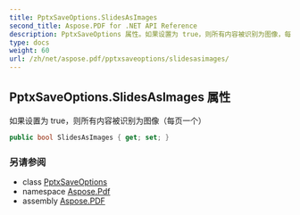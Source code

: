 ```yaml
---
title: PptxSaveOptions.SlidesAsImages
second_title: Aspose.PDF for .NET API Reference
description: PptxSaveOptions 属性。如果设置为 true，则所有内容被识别为图像，每页一个
type: docs
weight: 60
url: /zh/net/aspose.pdf/pptxsaveoptions/slidesasimages/
---
```

## PptxSaveOptions.SlidesAsImages 属性

如果设置为 true，则所有内容被识别为图像（每页一个）

```csharp
public bool SlidesAsImages { get; set; }
```

### 另请参阅

* class [PptxSaveOptions](../)
* namespace [Aspose.Pdf](../../../aspose.pdf/)
* assembly [Aspose.PDF](../../../)